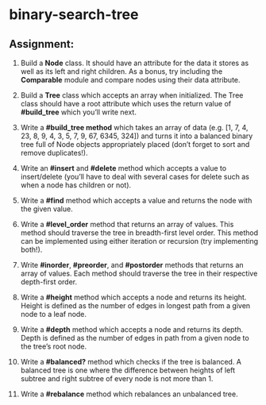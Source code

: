 # binary-search-tree
## Assignment:

1. Build a **Node** class. It should have an attribute for the data it stores as well as its left and right children. As a bonus, try including the **Comparable** module and compare nodes using their data attribute.

2. Build a **Tree** class which accepts an array when initialized. The Tree class should have a root attribute which uses the return value of **#build_tree** which you’ll write next.

3. Write a **#build_tree method** which takes an array of data (e.g. [1, 7, 4, 23, 8, 9, 4, 3, 5, 7, 9, 67, 6345, 324]) and turns it into a balanced binary tree full of Node objects appropriately placed (don’t forget to sort and remove duplicates!).

4. Write an **#insert** and **#delete** method which accepts a value to insert/delete (you’ll have to deal with several cases for delete such as when a node has children or not).

5. Write a **#find** method which accepts a value and returns the node with the given value.

6. Write a **#level_order** method that returns an array of values. This method should traverse the tree in breadth-first level order. This method can be implemented using either iteration or recursion (try implementing both!).

7. Write **#inorder**, **#preorder**, and **#postorder** methods that returns an array of values. Each method should traverse the tree in their respective depth-first order.

8. Write a **#height** method which accepts a node and returns its height. Height is defined as the number of edges in longest path from a given node to a leaf node.

9. Write a **#depth** method which accepts a node and returns its depth. Depth is defined as the number of edges in path from a given node to the tree’s root node.

10. Write a **#balanced?** method which checks if the tree is balanced. A balanced tree is one where the difference between heights of left subtree and right subtree of every node is not more than 1.

11. Write a **#rebalance** method which rebalances an unbalanced tree.

